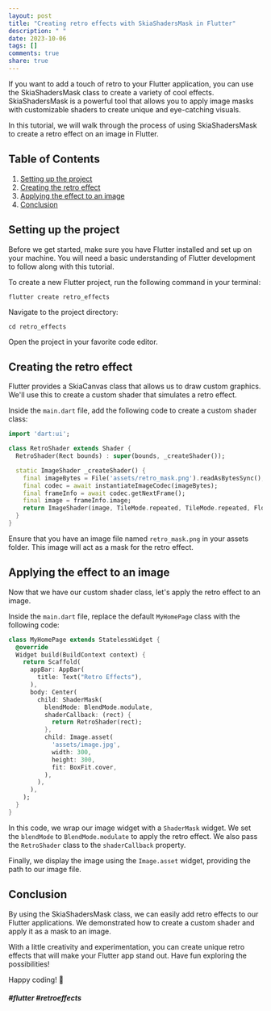 ```yaml
---
layout: post
title: "Creating retro effects with SkiaShadersMask in Flutter"
description: " "
date: 2023-10-06
tags: []
comments: true
share: true
---
```


If you want to add a touch of retro to your Flutter application, you can use the SkiaShadersMask class to create a variety of cool effects. SkiaShadersMask is a powerful tool that allows you to apply image masks with customizable shaders to create unique and eye-catching visuals.

In this tutorial, we will walk through the process of using SkiaShadersMask to create a retro effect on an image in Flutter.

## Table of Contents
1. [Setting up the project](#setting-up-the-project)
2. [Creating the retro effect](#creating-the-retro-effect)
3. [Applying the effect to an image](#applying-the-effect-to-an-image)
4. [Conclusion](#conclusion)

## Setting up the project

Before we get started, make sure you have Flutter installed and set up on your machine. You will need a basic understanding of Flutter development to follow along with this tutorial.

To create a new Flutter project, run the following command in your terminal:

```
flutter create retro_effects
```

Navigate to the project directory:

```
cd retro_effects
```

Open the project in your favorite code editor.

## Creating the retro effect

Flutter provides a SkiaCanvas class that allows us to draw custom graphics. We'll use this to create a custom shader that simulates a retro effect.

Inside the `main.dart` file, add the following code to create a custom shader class:

```dart
import 'dart:ui';

class RetroShader extends Shader {
  RetroShader(Rect bounds) : super(bounds, _createShader());

  static ImageShader _createShader() {
    final imageBytes = File('assets/retro_mask.png').readAsBytesSync();
    final codec = await instantiateImageCodec(imageBytes);
    final frameInfo = await codec.getNextFrame();
    final image = frameInfo.image;
    return ImageShader(image, TileMode.repeated, TileMode.repeated, Float64List(6), Matrix4.identity().storage);
  }
}
```

Ensure that you have an image file named `retro_mask.png` in your assets folder. This image will act as a mask for the retro effect.

## Applying the effect to an image

Now that we have our custom shader class, let's apply the retro effect to an image.

Inside the `main.dart` file, replace the default `MyHomePage` class with the following code:

```dart
class MyHomePage extends StatelessWidget {
  @override
  Widget build(BuildContext context) {
    return Scaffold(
      appBar: AppBar(
        title: Text("Retro Effects"),
      ),
      body: Center(
        child: ShaderMask(
          blendMode: BlendMode.modulate,
          shaderCallback: (rect) {
            return RetroShader(rect);
          },
          child: Image.asset(
            'assets/image.jpg',
            width: 300,
            height: 300,
            fit: BoxFit.cover,
          ),
        ),
      ),
    );
  }
}
```

In this code, we wrap our image widget with a `ShaderMask` widget. We set the `blendMode` to `BlendMode.modulate` to apply the retro effect. We also pass the `RetroShader` class to the `shaderCallback` property.

Finally, we display the image using the `Image.asset` widget, providing the path to our image file.

## Conclusion

By using the SkiaShadersMask class, we can easily add retro effects to our Flutter applications. We demonstrated how to create a custom shader and apply it as a mask to an image.

With a little creativity and experimentation, you can create unique retro effects that will make your Flutter app stand out. Have fun exploring the possibilities!

Happy coding! 🚀

##### #flutter #retroeffects